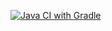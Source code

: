 [![Java CI with Gradle](https://github.com/Maryana101/selenide_test/actions/workflows/gradle.yml/badge.svg)](https://github.com/Maryana101/selenide_test/actions/workflows/gradle.yml)